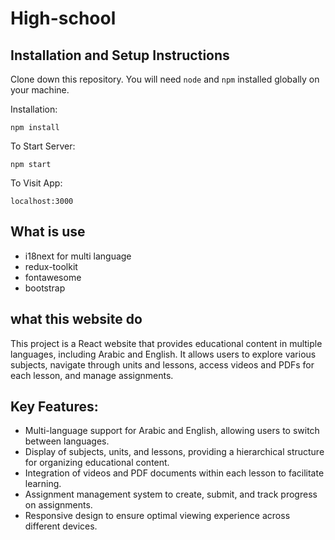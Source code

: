 # High-school

## Installation and Setup Instructions

Clone down this repository. You will need `````node````` and `````npm````` installed globally on your machine.

Installation:

`````npm install`````

To Start Server:

`````npm start`````

To Visit App:

`````localhost:3000`````

## What is use
* i18next for multi language
* redux-toolkit
* fontawesome
* bootstrap

## what this website do

This project is a React website that provides educational content in multiple languages, including Arabic and English. It allows users to explore various subjects, navigate through units and lessons, access videos and PDFs for each lesson, and manage assignments.

## Key Features:

* Multi-language support for Arabic and English, allowing users to switch between languages.
* Display of subjects, units, and lessons, providing a hierarchical structure for organizing educational content.
* Integration of videos and PDF documents within each lesson to facilitate learning.
* Assignment management system to create, submit, and track progress on assignments.
* Responsive design to ensure optimal viewing experience across different devices.

